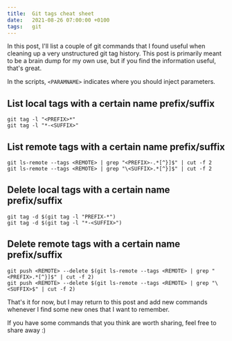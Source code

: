 ```yaml
---
title:  Git tags cheat sheet
date:   2021-08-26 07:00:00 +0100
tags:   git
---
```



In this post, I'll list a couple of git commands that I found useful when cleaning up a very unstructured git tag history. This post is primarily meant to be a brain dump for my own use, but if you find the information useful, that's great.

In the scripts, `<PARAMNAME>` indicates where you should inject parameters.


## List local tags with a certain name prefix/suffix

```
git tag -l "<PREFIX>*"
git tag -l "*-<SUFFIX>"
```

## List remote tags with a certain name prefix/suffix

```
git ls-remote --tags <REMOTE> | grep "<PREFIX>-.*[^}]$" | cut -f 2
git ls-remote --tags <REMOTE> | grep "\<SUFFIX>.*[^}]$" | cut -f 2
```

## Delete local tags with a certain name prefix/suffix

```
git tag -d $(git tag -l "PREFIX-*") 
git tag -d $(git tag -l "*-<SUFFIX>")
```

## Delete remote tags with a certain name prefix/suffix

```
git push <REMOTE> --delete $(git ls-remote --tags <REMOTE> | grep "<PREFIX>.*[^}]$" | cut -f 2)
git push <REMOTE> --delete $(git ls-remote --tags <REMOTE> | grep "\<SUFFIX>$" | cut -f 2)
```

That's it for now, but I may return to this post and add new commands whenever I find some new ones that I want to remember.

If you have some commands that you think are worth sharing, feel free to share away :)